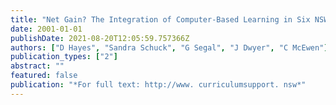 ```yaml
---
title: "Net Gain? The Integration of Computer-Based Learning in Six NSW Government Schools, 2000."
date: 2001-01-01
publishDate: 2021-08-20T12:05:59.757366Z
authors: ["D Hayes", "Sandra Schuck", "G Segal", "J Dwyer", "C McEwen"]
publication_types: ["2"]
abstract: ""
featured: false
publication: "*For full text: http://www. curriculumsupport. nsw*"
---
```


